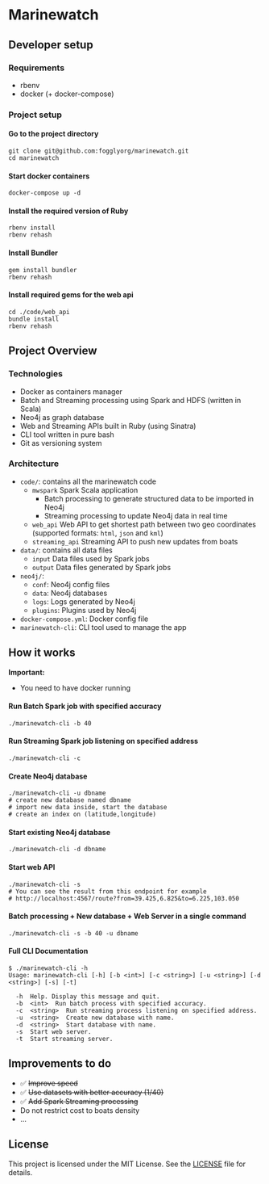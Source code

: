 # Marinewatch

## Developer setup

### Requirements

- rbenv
- docker (+ docker-compose)

### Project setup

#### Go to the project directory

    git clone git@github.com:fogglyorg/marinewatch.git
    cd marinewatch

#### Start docker containers

    docker-compose up -d

#### Install the required version of Ruby

    rbenv install
    rbenv rehash

#### Install Bundler

    gem install bundler
    rbenv rehash

#### Install required gems for the web api
    cd ./code/web_api
    bundle install
    rbenv rehash


## Project Overview

### Technologies

- Docker as containers manager
- Batch and Streaming processing using Spark and HDFS (written in Scala)
- Neo4j as graph database
- Web and Streaming APIs built in Ruby (using Sinatra)
- CLI tool written in pure bash
- Git as versioning system

### Architecture

- `code/`: contains all the marinewatch code
  - `mwspark` Spark Scala application
    - Batch processing to generate structured data to be imported in Neo4j
    - Streaming processing to update Neo4j data in real time
  - `web_api` Web API to get shortest path between two geo coordinates (supported formats: `html`, `json` and `kml`)
  - `streaming_api` Streaming API to push new updates from boats
- `data/`: contains all data files
  - `input` Data files used by Spark jobs
  - `output` Data files generated by Spark jobs
- `neo4j/`:
  - `conf`: Neo4j config files
  - `data`: Neo4j databases
  - `logs`: Logs generated by Neo4j
  - `plugins`: Plugins used by Neo4j
- `docker-compose.yml`: Docker config file
- `marinewatch-cli`: CLI tool used to manage the app

## How it works

**Important:**

- You need to have docker running

#### Run  Batch Spark job with specified accuracy

    ./marinewatch-cli -b 40

#### Run Streaming Spark job listening on specified address

    ./marinewatch-cli -c

#### Create Neo4j database

    ./marinewatch-cli -u dbname
    # create new database named dbname
    # import new data inside, start the database
    # create an index on (latitude,longitude)

#### Start existing Neo4j database

    ./marinewatch-cli -d dbname

#### Start web API

    ./marinewatch-cli -s
    # You can see the result from this endpoint for example
    # http://localhost:4567/route?from=39.425,6.825&to=6.225,103.050

#### Batch processing + New database + Web Server in a single command

    ./marinewatch-cli -s -b 40 -u dbname

#### Full CLI Documentation

    $ ./marinewatch-cli -h
    Usage: marinewatch-cli [-h] [-b <int>] [-c <string>] [-u <string>] [-d <string>] [-s] [-t]

      -h  Help. Display this message and quit.
      -b  <int>  Run batch process with specified accuracy.
      -c  <string>  Run streaming process listening on specified address.
      -u  <string>  Create new database with name.
      -d  <string>  Start database with name.
      -s  Start web server.
      -t  Start streaming server.


## Improvements to do

- ✅ ~~Improve speed~~
- ✅ ~~Use datasets with better accuracy (1/40)~~
- ✅ ~~Add Spark Streaming processing~~
- Do not restrict cost to boats density
- ...

## License

This project is licensed under the MIT License. See the [LICENSE](LICENSE) file for details.
